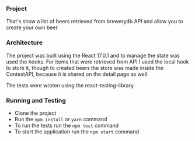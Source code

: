 ### Project 
That's show a list of beers retrieved from brewerydb API and allow you to create your own beer 


### Architecture

The project was built using the React 17.0.1 and to manage the state was used the hooks. 
For items that were retrieved from API I used the local hook to store it, though to created beers the store was made inside the ContextAPI, because it is shared on the detail page as well. 

The tests were wroten using the react-testing-library. 


### Running and Testing 

- Clone the project
- Run the `npm install` or `yarn` command 
- To run the tests run the `npm test` command 
- To start the application run the `npm start` command
